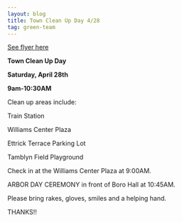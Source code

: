 ```yaml
---
layout: blog
title: Town Clean Up Day 4/28
tag: green-team
---
```


[See flyer here](https://storage.googleapis.com/static.rutherford-nj.com/recreation/posts/town%20clean%20up%20day%202018.pdf)

**Town Clean Up Day**

**Saturday, April 28th**

**9am-10:30AM**

Clean up areas include:

Train Station

Williams Center Plaza

Ettrick Terrace Parking Lot

Tamblyn Field Playground

Check in at the Williams Center Plaza at 9:00AM.

ARBOR DAY CEREMONY in front of Boro Hall at 10:45AM.

Please bring rakes, gloves, smiles and
a helping hand.

THANKS!!
